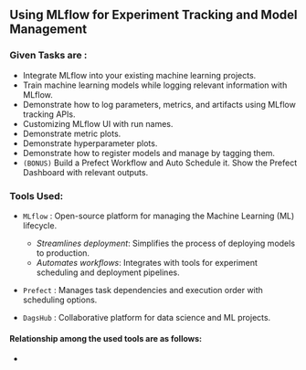 ## Using MLflow for Experiment Tracking and Model Management
### Given Tasks are :
- Integrate MLflow into your existing machine learning projects.
- Train machine learning models while logging relevant information with MLflow.
- Demonstrate how to log parameters, metrics, and artifacts using MLflow tracking APIs.
- Customizing MLflow UI with run names.
- Demonstrate metric plots.
- Demonstrate hyperparameter plots.
- Demonstrate how to register models and manage by tagging them.
- `(BONUS)` Build a Prefect Workflow and Auto Schedule it. Show the Prefect Dashboard with relevant outputs.

### Tools Used:
- `MLflow` : Open-source platform for managing the Machine Learning (ML) lifecycle.
   - *Streamlines deployment*: Simplifies the process of deploying models to production.
   - *Automates workflows*: Integrates with tools for experiment scheduling and deployment pipelines.

- `Prefect` : Manages task dependencies and execution order with scheduling options.
- `DagsHub` : Collaborative platform for data science and ML projects.

#### Relationship among the used tools are as follows: 
- 
